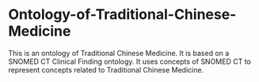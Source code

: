 # Ontology-of-Traditional-Chinese-Medicine
This is an ontology of Traditional Chinese Medicine. It is based on a SNOMED CT Clinical Finding ontology. It uses concepts of SNOMED CT to represent concepts related to Traditional Chinese Medicine.
